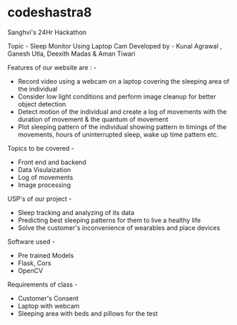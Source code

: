 # codeshastra8
Sanghvi's 24Hr Hackathon

Topic - Sleep Monitor Using Laptop Cam
Developed by - Kunal Agrawal , Ganesh Utla, Deexith Madas & Aman Tiwari

Features of our website are : - 
- Record video using a webcam on a laptop covering the sleeping area of the individual 
- Consider low light conditions and perform image cleanup for better object detection
- Detect motion of the individual and create a log of movements with the duration of movement & the quantum of movement 
- Plot sleeping pattern of the individual showing pattern in timings of the movements, hours of uninterrupted sleep, wake up time pattern etc.

Topics to be covered - 
- Front end and backend
- Data Visulaization
- Log of movements
- Image processing

USP's of our project - 
- Sleep tracking and analyzing of its data
- Predicting best sleeping patterns for them to live a healthy life
- Solve the customer's inconvenience of wearables and place devices

Software used - 
- Pre trained Models
- Flask, Cors
- OpenCV

Requirements of class - 
- Customer's Consent
- Laptop with webcam
- Sleeping area with beds and pillows for the test

